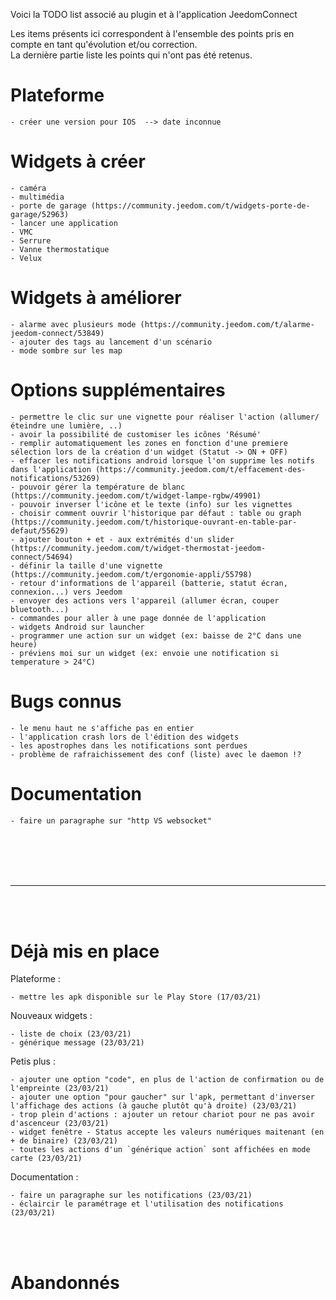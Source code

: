 Voici la TODO list associé au plugin et à l'application JeedomConnect

Les items présents ici correspondent à l'ensemble des points pris en compte en tant qu'évolution et/ou correction.  
La dernière partie liste les points qui n'ont pas été retenus.  

# Plateforme
    - créer une version pour IOS  --> date inconnue

# Widgets à créer  
	- caméra
	- multimédia
	- porte de garage (https://community.jeedom.com/t/widgets-porte-de-garage/52963)
	- lancer une application
	- VMC
	- Serrure
	- Vanne thermostatique
	- Velux


# Widgets à améliorer  
    - alarme avec plusieurs mode (https://community.jeedom.com/t/alarme-jeedom-connect/53849)
	- ajouter des tags au lancement d'un scénario
	- mode sombre sur les map


# Options supplémentaires
	- permettre le clic sur une vignette pour réaliser l'action (allumer/éteindre une lumière, ..)
	- avoir la possibilité de customiser les icônes 'Résumé'
	- remplir automatiquement les zones en fonction d'une premiere sélection lors de la création d'un widget (Statut -> ON + OFF)
	- effacer les notifications android lorsque l'on supprime les notifs dans l'application (https://community.jeedom.com/t/effacement-des-notifications/53269)
	- pouvoir gérer la température de blanc (https://community.jeedom.com/t/widget-lampe-rgbw/49901)
	- pouvoir inverser l'icône et le texte (info) sur les vignettes
	- choisir comment ouvrir l'historique par défaut : table ou graph (https://community.jeedom.com/t/historique-ouvrant-en-table-par-defaut/55629)
	- ajouter bouton + et - aux extrémités d'un slider (https://community.jeedom.com/t/widget-thermostat-jeedom-connect/54694)
	- définir la taille d'une vignette (https://community.jeedom.com/t/ergonomie-appli/55798)
	- retour d'informations de l'appareil (batterie, statut écran, connexion...) vers Jeedom
	- envoyer des actions vers l'appareil (allumer écran, couper bluetooth...)
	- commandes pour aller à une page donnée de l'application
	- widgets Android sur launcher
	- programmer une action sur un widget (ex: baisse de 2°C dans une heure)
	- préviens moi sur un widget (ex: envoie une notification si temperature > 24°C)
	

# Bugs connus
	- le menu haut ne s'affiche pas en entier  
	- l'application crash lors de l'édition des widgets  
	- les apostrophes dans les notifications sont perdues  
	- problème de rafraichissement des conf (liste) avec le daemon !?  


# Documentation
    - faire un paragraphe sur "http VS websocket"
    
<br/><br/>
---
---
<br/><br/>

# Déjà mis en place

Plateforme :  

	- mettre les apk disponible sur le Play Store (17/03/21)

Nouveaux widgets :  

	- liste de choix (23/03/21)
	- générique message (23/03/21)

Petis plus :  

	- ajouter une option "code", en plus de l'action de confirmation ou de l'empreinte (23/03/21)
	- ajouter une option "pour gaucher" sur l'apk, permettant d'inverser l'affichage des actions (à gauche plutôt qu'à droite) (23/03/21)
	- trop plein d'actions : ajouter un retour chariot pour ne pas avoir d'ascenceur (23/03/21)	
	- widget fenêtre - Status accepte les valeurs numériques maitenant (en + de binaire) (23/03/21)
	- toutes les actions d'un `générique action` sont affichées en mode carte (23/03/21)

Documentation :  

	- faire un paragraphe sur les notifications (23/03/21)
	- éclaircir le paramétrage et l'utilisation des notifications (23/03/21)

<br/><br/>

# Abandonnés